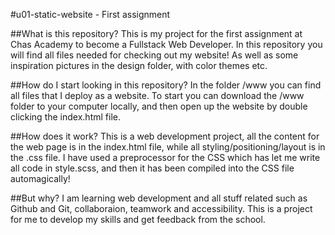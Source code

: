 #u01-static-website - First assignment

##What is this repository?
This is my project for the first assignment at Chas Academy to become a Fullstack Web Developer. In this repository you will find all files needed for checking out my website! As well as some inspiration pictures in the design folder, with color themes etc.

##How do I start looking in this repository?
In the folder /www you can find all files that I deploy as a website. To start you can download the /www folder to your computer locally, and then open up the website by double clicking the index.html file.

##How does it work?
This is a web development project, all the content for the web page is in the index.html file, while all styling/positioning/layout is in the .css file. I have used a preprocessor for the CSS which has let me write all code in style.scss, and then it has been compiled into the CSS file automagically!

##But why?
I am learning web development and all stuff related such as Github and Git, collaboraion, teamwork and accessibility. This is a project for me to develop my skills and get feedback from the school.

